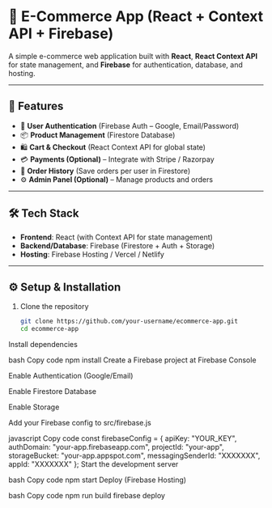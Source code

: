 # 🛒 E-Commerce App (React + Context API + Firebase)

A simple e-commerce web application built with **React**, **React Context API** for state management, and **Firebase** for authentication, database, and hosting.  

---

## 🚀 Features
- 🔐 **User Authentication** (Firebase Auth – Google, Email/Password)
- 📦 **Product Management** (Firestore Database)
- 🛍️ **Cart & Checkout** (React Context API for global state)
- 💳 **Payments (Optional)** – Integrate with Stripe / Razorpay
- 📜 **Order History** (Save orders per user in Firestore)
- ⚙️ **Admin Panel (Optional)** – Manage products and orders

---

## 🛠️ Tech Stack
- **Frontend**: React (with Context API for state management)  
- **Backend/Database**: Firebase (Firestore + Auth + Storage)  
- **Hosting**: Firebase Hosting / Vercel / Netlify  

---

## ⚙️ Setup & Installation
1. Clone the repository
   ```bash
   git clone https://github.com/your-username/ecommerce-app.git
   cd ecommerce-app
Install dependencies

bash
Copy code
npm install
Create a Firebase project at Firebase Console

Enable Authentication (Google/Email)

Enable Firestore Database

Enable Storage

Add your Firebase config to src/firebase.js

javascript
Copy code
const firebaseConfig = {
  apiKey: "YOUR_KEY",
  authDomain: "your-app.firebaseapp.com",
  projectId: "your-app",
  storageBucket: "your-app.appspot.com",
  messagingSenderId: "XXXXXXX",
  appId: "XXXXXXX"
};
Start the development server

bash
Copy code
npm start
Deploy (Firebase Hosting)

bash
Copy code
npm run build
firebase deploy
